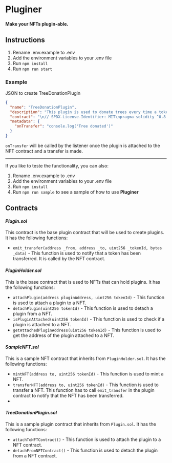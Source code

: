 # Pluginer

#### Make your NFTs plugin-able.

## Instructions

1. Rename .env.example to .env
2. Add the environment variables to your .env file
3. Run `npm install`
4. Run `npm run start`

### Example

JSON to create TreeDonationPlugin
```json
{
  "name": "TreeDonationPlugin",
  "description": "This plugin is used to donate trees every time a token is transferred.",
  "contract": "\n// SPDX-License-Identifier: MIT\npragma solidity ^0.8.17;\n\nimport \"./PluginHolder.sol\";\nimport \"./Plugin.sol\";\n\ncontract TreeDonationPlugin is Plugin {\n    address public nftContractAddress; // Address of the NFT contract\n    uint256 public tokenId;\n\n    event PluginCreated(address indexed nftContractAddress);\n\n    constructor(address _nftContractAddress, uint256 _tokenId) {\n        nftContractAddress = _nftContractAddress;\n        tokenId = _tokenId;\n        emit PluginCreated(_nftContractAddress);\n    }\n\n    // Function to attach this plugin to the NFT contract\n    function attachToNFTContract() external {\n        PluginHolder nftContract = PluginHolder(nftContractAddress);\n        nftContract.attachPlugin(address(this), tokenId);\n    }\n\n    // Function to detach this plugin from the NFT contract\n    function detachFromNFTContract() external {\n        PluginHolder nftContract = PluginHolder(nftContractAddress);\n        nftContract.detachPlugin(tokenId);\n    }\n};\n",
  "metadata": {
    "onTransfer": "console.log('Tree donated')"
  }
}
```

`onTransfer` will be called by the listener once the plugin is attached to the NFT contract and a transfer is made.

------
If you like to teste the functionality, you can also:
1. Rename .env.example to .env
2. Add the environment variables to your .env file
3. Run `npm install`
4. Run `npm run sample` to see a sample of how to use **Pluginer**

## Contracts

#### _Plugin.sol_

This contract is the base plugin contract that will be used to create plugins. It has the following functions:

- `emit_transfer(address _from, address _to, uint256 _tokenId, bytes _data)` - This function is used to notify that a
  token has been transferred. It is called by the NFT contract.

#### _PluginHolder.sol_

This is the base contract that is used to NFTs that can hold plugins. It has the following functions:

- `attachPlugin(address pluginAddress, uint256 tokenId)` - This function is used to attach a plugin to a NFT.
- `detachPlugin(uint256 tokenId)` - This function is used to detach a plugin from a NFT.
- `isPluginAttached(uint256 tokenId)` - This function is used to check if a plugin is attached to a NFT.
- `getAttachedPluginAddress(uint256 tokenId)` - This function is used to get the address of the plugin attached to a
  NFT.

#### _SampleNFT.sol_

This is a sample NFT contract that inherits from `PluginHolder.sol`. It has the following functions:

- `mintNFT(address to, uint256 tokenId)` - This function is used to mint a NFT.
- `transferNFT(address to, uint256 tokenId)` - This function is used to transfer a NFT. This function has to
  call `emit_transfer` in the plugin contract to notify that the NFT has been transferred.
-

#### _TreeDonationPlugin.sol_

This is a sample plugin contract that inherits from `Plugin.sol`. It has the following functions:

- `attachToNFTContract()` - This function is used to attach the plugin to a NFT contract.
- `detachFromNFTContract()` - This function is used to detach the plugin from a NFT contract.

